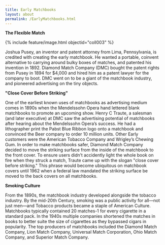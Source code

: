```yaml
---
title: Early Matchbooks
layout: about
permalink: /EarlyMatchbooks.html
---
```

<b>The Flexible Match</b>

{% include feature/image.html objectid="coll003" %}

Joshua Pusey, an inventor and patent attorney from Lima, Pennsylvania, is credited with creating the early matchbook. He wanted a portable, coinvent alternative to carrying around bulky boxes of matches, and patented his invention in 1892.  Diamond Match Company (DMC) bought the patent rights from Pusey in 1894 for $4,000 and hired him as a patent lawyer for the company to boot. DMC went on to be a giant of the matchbook industry, and pioneered advertising on the tiny objects. 

<b>"Close Cover Before Striking"</b>

One of the earliest known uses of matchbooks as advertising medium comes in 1890s when the Mendelssohn Opera hand lettered blank matchbooks to promote an upcoming show. 
Henry C Traute, a salesman (and later executive) at DMC saw the advertising potential of matchbooks after hearing about the Mendelssohn Opera’s success. He had a lithographer print the Pabst Blue Ribbon logo onto a matchbook and convinced the Beer company to order 10 million units. Other Early customers were the American Tobacco Company and Wrigley’s Chewing Gum. 
In order to make matchbooks safer, Diamond Match Company decided to move the striking surface from the inside of the matchbook to the front cover. To ensure users didn’t accidently light the whole book on fire when they struck a match, Traute came up with the slogan "close cover before striking." This phrase would become ubiquitous on matchbook covers until 1962 when a federal law mandated the striking surface be moved to the back covers on all matchbooks.

<b>Smoking Culture</b>

From the 1890s, the matchbook industry developed alongside the tobacco industry. By the mid-20th Century, smoking was a public activity for all—not just men—and Tobacco products became a staple of American Culture. Matchbooks typically contained 20 matches-1 for every cigarette in a standard pack. In the 1940s multiple companies shortened the matches in books to better suite the size of cigarettes as they bypassed cigars in popularity. 
The top producers of matchbooks included the Diamond Match Company, Lion Match Company, Universal Match Corporation, Ohio Match Company, and Superior Match Company.

